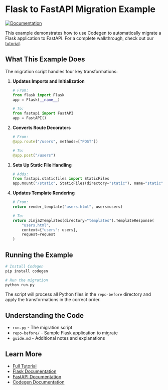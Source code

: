 # Flask to FastAPI Migration Example

[![Documentation](https://img.shields.io/badge/docs-docs.codegen.com-blue)](https://docs.codegen.com/tutorials/flask-to-fastapi)

This example demonstrates how to use Codegen to automatically migrate a Flask application to FastAPI. For a complete walkthrough, check out our [tutorial](https://docs.codegen.com/tutorials/flask-to-fastapi).

## What This Example Does

The migration script handles four key transformations:

1. **Updates Imports and Initialization**
   ```python
   # From:
   from flask import Flask
   app = Flask(__name__)
   
   # To:
   from fastapi import FastAPI
   app = FastAPI()
   ```

2. **Converts Route Decorators**
   ```python
   # From:
   @app.route("/users", methods=["POST"])
   
   # To:
   @app.post("/users")
   ```

3. **Sets Up Static File Handling**
   ```python
   # Adds:
   from fastapi.staticfiles import StaticFiles
   app.mount("/static", StaticFiles(directory="static"), name="static")
   ```

4. **Updates Template Rendering**
   ```python
   # From:
   return render_template("users.html", users=users)
   
   # To:
   return Jinja2Templates(directory="templates").TemplateResponse(
       "users.html",
       context={"users": users},
       request=request
   )
   ```

## Running the Example

```bash
# Install Codegen
pip install codegen

# Run the migration
python run.py
```

The script will process all Python files in the `repo-before` directory and apply the transformations in the correct order.

## Understanding the Code

- `run.py` - The migration script
- `repo-before/` - Sample Flask application to migrate
- `guide.md` - Additional notes and explanations

## Learn More

- [Full Tutorial](https://docs.codegen.com/tutorials/flask-to-fastapi)
- [Flask Documentation](https://flask.palletsprojects.com/)
- [FastAPI Documentation](https://fastapi.tiangolo.com/)
- [Codegen Documentation](https://docs.codegen.com) 